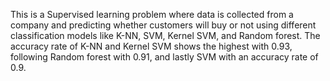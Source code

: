 This is a Supervised learning problem where data is collected from a company and predicting whether customers will buy or not using different classification models like K-NN, SVM, Kernel SVM, and Random forest.
The accuracy rate of K-NN and Kernel SVM shows the highest with 0.93, following Random forest with 0.91, and lastly SVM with an accuracy rate of 0.9.


